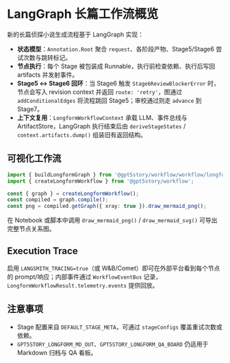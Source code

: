 # LangGraph 长篇工作流概览

新的长篇侦探小说生成流程基于 LangGraph 实现：

- **状态模型**：`Annotation.Root` 聚合 `request`、各阶段产物、Stage5/Stage6 尝试次数与跳转标记。
- **节点执行**：每个 Stage 被包装成 Runnable，执行前检查依赖、执行后写回 artifacts 并发射事件。
- **Stage5 ↔ Stage6 回环**：当 Stage6 触发 `Stage6ReviewBlockerError` 时，节点会写入 revision context 并返回 `route: 'retry'`，图通过 `addConditionalEdges` 将流程跳回 Stage5；审校通过则走 `advance` 到 Stage7。
- **上下文复用**：`LongformWorkflowContext` 承载 LLM、事件总线与 ArtifactStore，LangGraph 执行结束后由 `deriveStageStates` / `context.artifacts.dump()` 组装旧有返回结构。

## 可视化工作流

```ts
import { buildLongformGraph } from '@gpt5story/workflow/workflow/longform/langGraphBuilder';
import { createLongformWorkflow } from '@gpt5story/workflow';

const { graph } = createLongformWorkflow();
const compiled = graph.compile();
const png = compiled.getGraph({ xray: true }).draw_mermaid_png();
```

在 Notebook 或脚本中调用 `draw_mermaid_png()` / `draw_mermaid_svg()` 可导出完整节点关系图。

## Execution Trace

启用 `LANGSMITH_TRACING=true`（或 W&B/Comet）即可在外部平台看到每个节点的 prompt/响应；内部事件通过 `WorkflowEventBus` 记录，`LongformWorkflowResult.telemetry.events` 提供回放。

## 注意事项

- Stage 配置来自 `DEFAULT_STAGE_META`，可通过 `stageConfigs` 覆盖重试次数或依赖。
- `GPT5STORY_LONGFORM_MD_OUT`、`GPT5STORY_LONGFORM_QA_BOARD` 仍适用于 Markdown 归档与 QA 看板。
